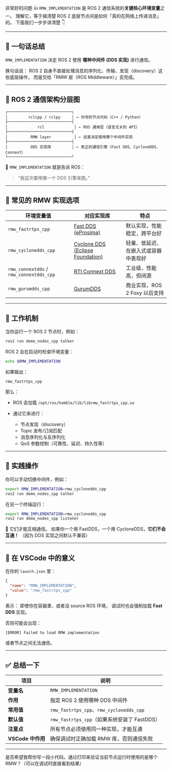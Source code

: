 非常好的问题 👍
`RMW_IMPLEMENTATION` 是 ROS 2 通信系统的**关键核心环境变量**之一。
理解它，等于搞清楚 ROS 2 底层节点间是如何「真的在网络上传递消息」的。
下面我们一步步讲清楚 👇

---

## 🧠 一句话总结

`RMW_IMPLEMENTATION` 决定 ROS 2 使用 **哪种中间件 (DDS 实现)** 进行通信。

换句话说：
ROS 2 自身不直接处理消息的序列化、传输、发现（discovery）这些底层操作，
而是交给「RMW 层（ROS Middleware）」去完成。

---

## 🧩 ROS 2 通信架构分层图

```
┌────────────────────────────┐
│         rclcpp / rclpy     │ ← 你写的节点代码（C++ / Python）
├────────────────────────────┤
│             rcl             │ ← ROS 通用层（语言无关的 API）
├────────────────────────────┤
│          RMW layer          │ ← 这里决定使用哪个中间件实现
├────────────────────────────┤
│          DDS 实现库         │ ← 真正的通信引擎（Fast DDS、CycloneDDS、Connext）
└────────────────────────────┘
```

🧩 `RMW_IMPLEMENTATION` 就是告诉 ROS：

> “我这次要用哪一个 DDS 引擎来跑。”

---

## 🚀 常见的 RMW 实现选项

| 环境变量值                                   | 对应实现库                                                                                    | 特点                   |
| --------------------------------------- | ---------------------------------------------------------------------------------------- | -------------------- |
| `rmw_fastrtps_cpp`                      | [Fast DDS (eProsima)](https://fast-dds.docs.eprosima.com/)                               | 默认实现，性能稳定，跨平台好       |
| `rmw_cyclonedds_cpp`                    | [Cyclone DDS (Eclipse Foundation)](https://projects.eclipse.org/projects/iot.cyclonedds) | 轻量、低延迟、在嵌入式或容器中表现好   |
| `rmw_connextdds` / `rmw_connextdds_cpp` | [RTI Connext DDS](https://www.rti.com/products/connext-dds-professional)                 | 工业级，性能高，但闭源          |
| `rmw_gurumdds_cpp`                      | [GurumDDS](https://www.gurum.cc/)                                                        | 商业实现，ROS 2 Foxy 以后支持 |

---

## 🧩 工作机制

当你运行一个 ROS 2 节点时，例如：

```bash
ros2 run demo_nodes_cpp talker
```

ROS 2 会在启动时检查环境变量：

```bash
echo $RMW_IMPLEMENTATION
```

如果输出：

```
rmw_fastrtps_cpp
```

那么：

* ROS 会加载 `/opt/ros/humble/lib/librmw_fastrtps_cpp.so`
* 通过它来进行：

  * 节点发现（discovery）
  * Topic 发布/订阅匹配
  * 消息序列化与反序列化
  * QoS 参数控制（可靠性、延迟、持久性等）

---

## 🧰 实践操作

你可以手动切换中间件，例如：

```bash
export RMW_IMPLEMENTATION=rmw_cyclonedds_cpp
ros2 run demo_nodes_cpp talker
```

在另一个终端运行：

```bash
export RMW_IMPLEMENTATION=rmw_cyclonedds_cpp
ros2 run demo_nodes_cpp listener
```

🔹 它们才能互相通信。
如果你一个用 FastDDS，一个用 CycloneDDS，**它们不会互通！**
（因为 DDS 实现之间默认不兼容）

---

## 🧩 在 VSCode 中的意义

在你的 `launch.json` 里：

```json
{
  "name": "RMW_IMPLEMENTATION",
  "value": "rmw_fastrtps_cpp"
}
```

表示：
即使你在容器里、或者没 source ROS 环境，
调试时也会强制加载 **Fast DDS** 实现。

否则可能会出现：

```
[ERROR] Failed to load RMW implementation
```

或者节点之间无法通信。

---

## ✅ 总结一下

| 项目             | 说明                                      |
| -------------- | --------------------------------------- |
| **变量名**        | `RMW_IMPLEMENTATION`                    |
| **作用**         | 指定 ROS 2 使用哪种 DDS 中间件                   |
| **常用值**        | `rmw_fastrtps_cpp`、`rmw_cyclonedds_cpp` |
| **默认值**        | `rmw_fastrtps_cpp`（如果系统安装了 FastDDS）     |
| **注意点**        | 所有节点必须使用同一种实现，才能互通                      |
| **VSCode 中作用** | 确保调试时正确加载 RMW 库，否则通信失败                  |

---

是否希望我帮你写一段小代码，通过打印来验证当前节点运行时使用的是哪个 RMW？（可以在调试时直接看到结果）
